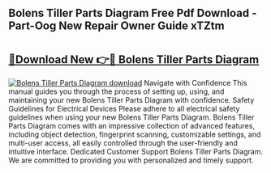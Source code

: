 ## Bolens Tiller Parts Diagram Free Pdf Download - Part-Oog New Repair Owner Guide xTZtm

# <h2><a href="http://dfseuab.blite.top/?on=Bolens+Tiller+Parts+Diagram">🔗Download New 👉🔴 Bolens Tiller Parts Diagram</a></h2>

[![Bolens Tiller Parts Diagram download](https://i.imgur.com/lujVjoI.png)](http://dfseuab.blite.top/?on=Bolens+Tiller+Parts+Diagram)
Navigate with Confidence This manual guides you through the process of setting up, using, and maintaining your new Bolens Tiller Parts Diagram with confidence. Safety Guidelines for Electrical Devices Please adhere to all electrical safety guidelines when using your new Bolens Tiller Parts Diagram. Bolens Tiller Parts Diagram comes with an impressive collection of advanced features, including object detection, fingerprint scanning, customizable settings, and multi-user access, all easily controlled through the user-friendly and intuitive interface. Dedicated Customer Support Bolens Tiller Parts Diagram. We are committed to providing you with personalized and timely support.
